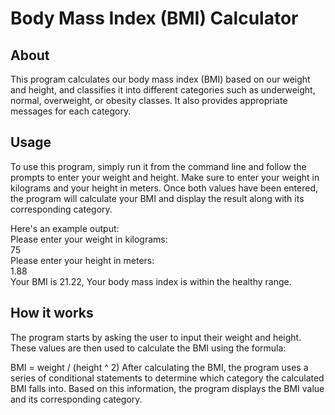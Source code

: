 # Body Mass Index (BMI) Calculator

## About
This program calculates our body mass index (BMI) based on our weight and height, and classifies it into different categories such as underweight, normal, overweight, or obesity classes. 
It also provides appropriate messages for each category. 

## Usage
To use this program, simply run it from the command line and follow the prompts to enter your weight and height. Make sure to enter your weight in kilograms and your height in meters.
 Once both values have been entered, the program will calculate your BMI and display the result along with its corresponding category.

Here's an example output:  
Please enter your weight in kilograms:  
75  
Please enter your height in meters:  
1.88  
Your BMI is 21.22, Your body mass index is within the healthy range.

## How it works
The program starts by asking the user to input their weight and height. These values are then used to calculate the BMI using the formula:

BMI = weight / (height ^ 2)
After calculating the BMI, the program uses a series of conditional statements to determine which category the calculated BMI falls into. Based on this information, the program displays the BMI value and its corresponding category.

